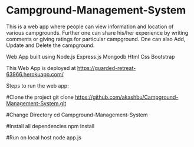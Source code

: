 # Campground-Management-System
This is a web app where people can view information and location of various campgrounds. Further one can share his/her experience by writing comments or giving ratings for particular campground. One can also Add, Update and Delete the campground.

Web App built using Node.js Express.js Mongodb Html Css Bootstrap

This Web App is deployed at https://guarded-retreat-63966.herokuapp.com/

Steps to run the web app:

#Clone the project
git clone https://github.com/akashbu/Campground-Management-System.git 

#Change Directory
cd Campground-Management-System

#Install all dependencies
npm install

#Run on local host
node app.js
